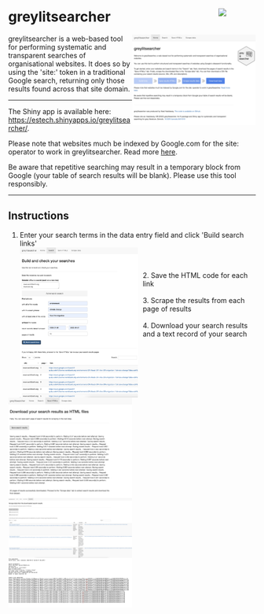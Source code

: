 # greylitsearcher <img src="inst/extdata/hex.png" align="right" width="15%"/>

<img src="inst/extdata/home.png" align="right" width="50%"/>
greylitsearcher is a web-based tool for performing systematic and transparent searches of organisational websites. It does so by using the 'site:' token in a traditional Google search, returning only those results found across that site domain.  

<hr>

The Shiny app is available here: <a href="https://estech.shinyapps.io/greylitsearcher/">https://estech.shinyapps.io/greylitsearcher/</a>.  

Please note that websites much be indexed by Google.com for the site: operator to work in greylitsearcher. Read more <a href="https://developers.google.com/search/docs/advanced/debug/search-operators/all-search-site" target="_blank">here</a>.  

Be aware that repetitive searching may result in a temporary block from Google (your table of search results will be blank). Please use this tool responsibly.


<hr>

## Instructions
1. Enter your search terms in the data entry field and click 'Build search links'  
<img src="inst/extdata/links.png" width="50%" style="float: left; margin-right: 10px;"><br>  
<br>
2. Save the HTML code for each link  
<img src="inst/extdata/saving.png" width="50%" style="float: left; margin-right: 10px;"><br>  
<br>
3. Scrape the results from each page of results  
<img src="inst/extdata/results.png" width="50%" style="float: left; margin-right: 10px;"><br>  
<br>
4. Download your search results and a text record of your search  
<img src="inst/extdata/report.png" width="50%" style="float: left; margin-right: 10px;"><br>  
